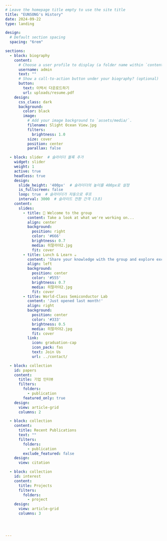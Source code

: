 ```yaml
---
# Leave the homepage title empty to use the site title
title: "EUNSONG's History"
date: 2024-09-22
type: landing

design:
  # Default section spacing
  spacing: "6rem"

sections:
  - block: biography
    content:
      # Choose a user profile to display (a folder name within `content/authors/`)
      username: admin
      text: ""
      # Show a call-to-action button under your biography? (optional)
      button:
        text: 이력서 다운로드하기
        url: uploads/resume.pdf
    design:
      css_class: dark
      background:
        color: black
        image:
          # Add your image background to `assets/media/`.
          filename: Slight Ocean View.jpg
          filters:
            brightness: 1.0
          size: cover
          position: center
          parallax: false

  - block: slider  # 슬라이더 블록 추가
    widget: slider
    weight: 1
    active: true
    headless: true
    design:
      slide_height: '400px'  # 슬라이더의 높이를 400px로 설정
      is_fullscreen: false
      loop: true  # 슬라이더가 자동으로 루프
      interval: 3000  # 슬라이드 전환 간격 (3초)
    content:
      slides:
        - title: 👋 Welcome to the group
          content: Take a look at what we're working on...
          align: center
          background:
            position: right
            color: '#666'
            brightness: 0.7
            media: 히말라야2.jpg
            fit: cover
        - title: Lunch & Learn ☕️
          content: 'Share your knowledge with the group and explore exciting new topics together!'
          align: left
          background:
            position: center
            color: '#555'
            brightness: 0.7
            media: 히말라야2.jpg
            fit: cover
        - title: World-Class Semiconductor Lab
          content: 'Just opened last month!'
          align: right
          background:
            position: center
            color: '#333'
            brightness: 0.5
            media: 히말라야2.jpg
            fit: cover
          link:
            icon: graduation-cap
            icon_pack: fas
            text: Join Us
            url: ../contact/

  - block: collection
    id: papers
    content:
      title: 기업 인터뷰
      filters:
        folders:
          - publication
        featured_only: true
    design:
      view: article-grid
      columns: 2

  - block: collection
    content:
      title: Recent Publications
      text: ""
      filters:
        folders:
          - publication
        exclude_featured: false
    design:
      view: citation

  - block: collection
    id: interest
    content:
      title: Projects
      filters:
        folders:
          - project
    design:
      view: article-grid
      columns: 3




---
```



